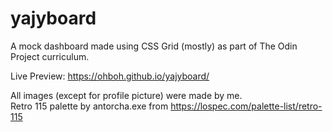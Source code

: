 # yajyboard
A mock dashboard made using CSS Grid (mostly) as part of The Odin Project curriculum.

Live Preview: https://ohboh.github.io/yajyboard/

All images (except for profile picture) were made by me.  
Retro 115 palette by antorcha.exe from https://lospec.com/palette-list/retro-115
